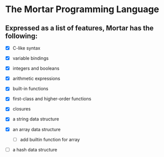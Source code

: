 # The Mortar Programming Language

## Expressed as a list of features, Mortar has the following:

- [x] C-like syntax
- [x] variable bindings
- [x] integers and booleans
- [x] arithmetic expressions
- [x] built-in functions
- [x] first-class and higher-order functions
- [x] closures
- [x] a string data structure

- [x] an array data structure
  - [ ] add builtin function for array
- [ ] a hash data structure
